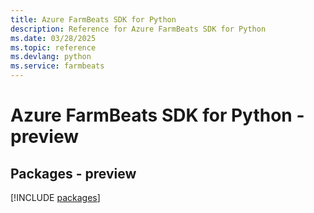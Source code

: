 ```yaml
---
title: Azure FarmBeats SDK for Python
description: Reference for Azure FarmBeats SDK for Python
ms.date: 03/28/2025
ms.topic: reference
ms.devlang: python
ms.service: farmbeats
---
```

# Azure FarmBeats SDK for Python - preview
## Packages - preview
[!INCLUDE [packages](farmbeats-index.md)]